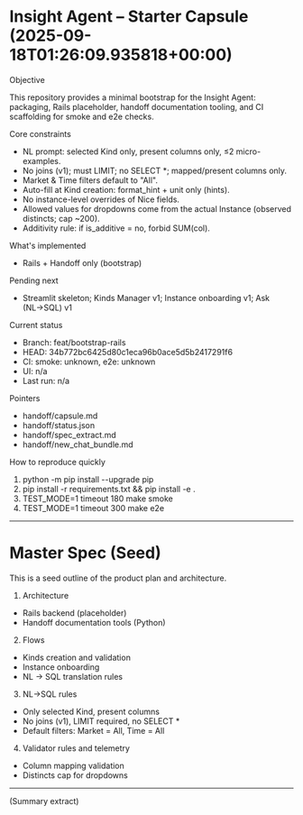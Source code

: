 # Insight Agent – Starter Capsule (2025-09-18T01:26:09.935818+00:00)

Objective

This repository provides a minimal bootstrap for the Insight Agent: packaging, Rails placeholder, handoff documentation tooling, and CI scaffolding for smoke and e2e checks.

Core constraints

- NL prompt: selected Kind only, present columns only, ≤2 micro-examples.
- No joins (v1); must LIMIT; no SELECT *; mapped/present columns only.
- Market & Time filters default to "All".
- Auto-fill at Kind creation: format_hint + unit only (hints).
- No instance-level overrides of Nice fields.
- Allowed values for dropdowns come from the actual Instance (observed distincts; cap ~200).
- Additivity rule: if is_additive = no, forbid SUM(col).

What's implemented

- Rails + Handoff only (bootstrap)

Pending next

- Streamlit skeleton; Kinds Manager v1; Instance onboarding v1; Ask (NL→SQL) v1

Current status

- Branch: feat/bootstrap-rails
- HEAD: 34b772bc6425d80c1eca96b0ace5d5b2417291f6
- CI: smoke: unknown, e2e: unknown
- UI: n/a
- Last run: n/a

Pointers

- handoff/capsule.md
- handoff/status.json
- handoff/spec_extract.md
- handoff/new_chat_bundle.md

How to reproduce quickly

1. python -m pip install --upgrade pip
2. pip install -r requirements.txt && pip install -e .
3. TEST_MODE=1 timeout 180 make smoke
4. TEST_MODE=1 timeout 300 make e2e

---
# Master Spec (Seed)

This is a seed outline of the product plan and architecture.

1. Architecture
- Rails backend (placeholder)
- Handoff documentation tools (Python)

2. Flows
- Kinds creation and validation
- Instance onboarding
- NL -> SQL translation rules

3. NL->SQL rules
- Only selected Kind, present columns
- No joins (v1), LIMIT required, no SELECT *
- Default filters: Market = All, Time = All

4. Validator rules and telemetry
- Column mapping validation
- Distincts cap for dropdowns



---

(Summary extract)
